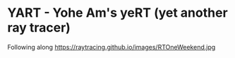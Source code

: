 # YART - **Y**ohe **A**m's ye**RT** (yet another ray tracer)

Following along <https://raytracing.github.io/images/RTOneWeekend.jpg>

